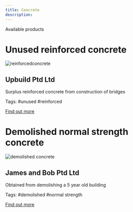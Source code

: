 ```yaml
---
title: Concrete
description: 
---
```


Available products 

# Unused reinforced concrete  
![reinforcedconcrete](https://user-images.githubusercontent.com/101006225/156900625-7c5429b6-3449-4660-964c-78049854a348.png) 
## Upbuild Ptd Ltd 
Surplus reinforced concrete from construction of bridges 

Tags: #unused #reinforced 

[Find out more](companypage/concreteupbuild.md)


# Demolished normal strength concrete 
![demolished concrete](https://user-images.githubusercontent.com/101006225/156900931-6bf0522e-ba98-47cc-b31b-a0f76fad4333.jpg) 
## James and Bob Ptd Ltd 
Obtained from demolishing a 5 year old building 

Tags: #demolished #normal strength 

[Find out more](companypage/concretejamesandbob.md)
